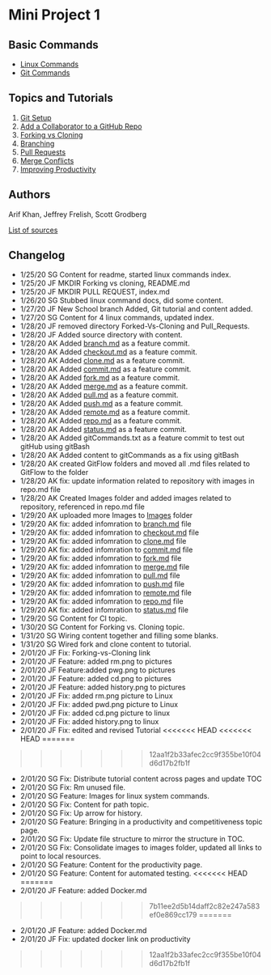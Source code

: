 # Mini Project 1

## Basic Commands
* [Linux Commands](/linux/index.md)
* [Git Commands](/GitFlow/index.md)

## Topics and Tutorials
1. [Git Setup](/Tutorials/Git-setup.md)
2. [Add a Collaborator to a GitHub Repo](/Tutorials/Add-collaborator.md)
3. [Forking vs Cloning](/Tutorials/Forking-vs-cloning.md)
4. [Branching](/Tutorials/Branchind.md)
5. [Pull Requests](/Tutorials/Pull-requests.md)
6. [Merge Conflicts](/Tutorials/Merge-conflicts.md)
7. [Improving Productivity](Productivity.md)


## Authors
Arif Khan, Jeffrey Frelish, Scott Grodberg

[List of sources](/Sources/Sources.md)

## Changelog
* 1/25/20 SG Content for readme, started linux commands index.
* 1/25/20 JF MKDIR Forking vs cloning, README.md
* 1/25/20 JF MKDIR PULL REQUEST, index.md
* 1/26/20 SG Stubbed linux command docs, did some content.
* 1/27/20 JF New School branch Added, Git tutorial and content added.
* 1/27/20 SG Content for 4 linux commands, updated index.
* 1/28/20 JF removed directory Forked-Vs-Cloning and Pull_Requests.
* 1/28/20 JF Added source directory with content.
* 1/28/20 AK Added [branch.md](GitFlow/branch.md) as a feature commit.
* 1/28/20 AK Added [checkout.md](GitFlow/checkout.md) as a feature commit.
* 1/28/20 AK Added [clone.md](GitFlow/clone.md) as a feature commit.
* 1/28/20 AK Added [commit.md](GitFlow/commit.md) as a feature commit.
* 1/28/20 AK Added [fork.md](GitFlow/fork.md) as a feature commit.
* 1/28/20 AK Added [merge.md](GitFlow/merge.md) as a feature commit.
* 1/28/20 AK Added [pull.md](GitFlow/pull.md) as a feature commit.
* 1/28/20 AK Added [push.md](GitFlow/push.md) as a feature commit.
* 1/28/20 AK Added [remote.md](GitFlow/remote.md) as a feature commit.
* 1/28/20 AK Added [repo.md](GitFlow/repo.md) as a feature commit.
* 1/28/20 AK Added [status.md](GitFlow/status.md) as a feature commit.
* 1/28/20 AK Added gitCommands.txt as a feature commit to test out gitHub using gitBash
* 1/28/20 AK Added content to gitCommands as a fix using gitBash
* 1/28/20 AK created GitFlow folders and moved all .md files related to GitFlow to the folder
* 1/28/20 AK fix: update information related to repository with images in repo.md file
* 1/28/20 AK Created Images folder and added images related to repository, referenced in repo.md file
* 1/29/20 AK uploaded more Images to [Images](https://github.com/jfrelish/miniproject/tree/gitFlow/Images) folder
* 1/29/20 AK fix: added infomration to [branch.md](GitFlow/branch.md) file
* 1/29/20 AK fix: added infomration to [checkout.md](GitFlow/checkout.md) file
* 1/29/20 AK fix: added infomration to [clone.md](GitFlow/clone.md) file
* 1/29/20 AK fix: added infomration to [commit.md](GitFlow/commit.md) file
* 1/29/20 AK fix: added infomration to [fork.md](GitFlow/fork.md) file
* 1/29/20 AK fix: added infomration to [merge.md](GitFlow/merge.md) file
* 1/29/20 AK fix: added infomration to [pull.md](GitFlow/pull.md) file
* 1/29/20 AK fix: added infomration to [push.md](GitFlow/push.md) file
* 1/29/20 AK fix: added infomration to [remote.md](GitFlow/remote.md) file
* 1/29/20 AK fix: added infomration to [repo.md](GitFlow/repo.md) file
* 1/29/20 AK fix: added infomration to [status.md](GitFlow/status.md) file
* 1/29/20 SG Content for CI topic.
* 1/30/20 SG Content for Forking vs. Cloning topic.
* 1/31/20 SG Wiring content together and filling some blanks.
* 1/31/20 SG Wired fork and clone content to tutorial.
* 2/01/20 JF Fix: Forking-vs-Cloning link
* 2/01/20 JF Feature: added rm.png to pictures
* 2/01/20 JF Feature:added pwg.png to pictures
* 2/01/20 JF Feature: added cd.png to pictures
* 2/01/20 JF Feature: added history.png to pictures
* 2/01/20 JF Fix: added rm.png picture to Linux
* 2/01/20 JF Fix: added pwd.png picture to Linux
* 2/01/20 JF Fix: added cd.png picture to linux
* 2/01/20 JF Fix: added history.png to linux
* 2/01/20 JF Fix: edited and revised Tutorial
<<<<<<< HEAD
<<<<<<< HEAD
=======
>>>>>>> 12aa1f2b33afec2cc9f355be10f04d6d17b2fb1f
* 2/01/20 SG Fix: Distribute tutorial content across pages and update TOC
* 2/01/20 SG Fix: Rm unused file.
* 2/01/20 SG Feature: Images for linux system commands.
* 2/01/20 SG Fix: Content for path topic.
* 2/01/20 SG Fix: Up arrow for history.
* 2/01/20 SG Feature: Bringing in a productivity and competitiveness topic page.
* 2/01/20 SG Fix: Update file structure to mirror the structure in TOC.
* 2/01/20 SG Fix: Consolidate images to images folder, updated all links to point to local resources.
* 2/01/20 SG Feature: Content for the productivity page.
* 2/01/20 SG Feature: Content for automated testing.
<<<<<<< HEAD
=======
* 2/01/20 JF Feature: added Docker.md
>>>>>>> 7b11ee2d5b14daff2c82e247a583ef0e869cc179
=======
* 2/01/20 JF Feature: added Docker.md
* 2/01/20 JF Fix: updated docker link on productivity
>>>>>>> 12aa1f2b33afec2cc9f355be10f04d6d17b2fb1f

